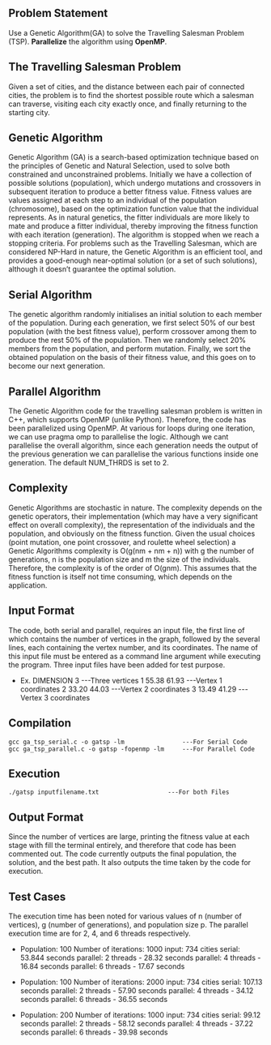 ## Problem Statement
Use a Genetic Algorithm(GA) to solve the Travelling Salesman Problem (TSP). **Parallelize** the algorithm using **OpenMP**.

## The Travelling Salesman Problem
Given a set of cities, and the distance between each pair of connected cities, the problem is to find the shortest possible route which a salesman can traverse, visiting each city exactly once, and finally returning to the starting city.

## Genetic Algorithm
Genetic Algorithm (GA) is a search-based optimization technique based on the principles of Genetic and Natural Selection, used to solve both constrained and unconstrained problems. Initially we have a collection of possible solutions (population), which undergo mutations and crossovers in subsequent iteration to produce a better fitness value. Fitness values are values assigned at each step to an individual of the population (chromosome), based on the optimization function value that the individual represents. As in natural genetics, the fitter individuals are more likely to mate and produce a fitter individual, thereby improving the fitness function with each iteration (generation). The algorithm is stopped when we reach a stopping criteria. For problems such as the Travelling Salesman, which are considered NP-Hard in nature, the Genetic Algorithm is an efficient tool, and provides a good-enough near-optimal solution (or a set of such solutions), although it doesn’t guarantee the optimal solution.

## Serial Algorithm
The genetic algorithm randomly initialises an initial solution to each member of the population. During each generation, we first select 50% of our best population (with the best fitness value), perform crossover among them to produce the rest 50% of the population. Then we randomly select 20% members from the population, and perform mutation. Finally, we sort the obtained population on the basis of their fitness value, and this goes on to become our next generation.

## Parallel Algorithm
The Genetic Algorithm code for the travelling salesman problem is written in C++, which supports OpenMP (unlike Python). Therefore, the code has been parallelized using OpenMP. At various for loops during one iteration, we can use pragma omp to parallelise the logic. Although we cant parallelise the overall algorithm, since each generation needs the output of the previous generation we can parallelise the various functions inside one generation. The default NUM_THRDS is set to 2.

## Complexity
Genetic Algorithms are stochastic in nature. The complexity depends on the genetic operators, their implementation (which may have a very significant effect on overall complexity), the representation of the individuals and the population, and obviously on the fitness function. Given the usual choices (point mutation, one point crossover, and roulette wheel selection) a Genetic Algorithms complexity is O(g(nm + nm + n)) with g the number of generations, n is the population size and m the size of the individuals. Therefore, the complexity is of the order of O(gnm). This assumes that the fitness function is itself not time consuming, which depends on the application.

## Input Format
The code, both serial and parallel, requires an input file, the first line of which contains the number of vertices in the graph, followed by the several lines, each containing the vertex number, and its coordinates. The name of this input file must be entered as a command line argument while executing the program. Three input files have been added for test purpose.

- Ex. 	DIMENSION
    3					            ---Three vertices
    1 55.38 61.93					---Vertex 1 coordinates
    2 33.20 44.03					---Vertex 2 coordinates
    3 13.49 41.29					---Vertex 3 coordinates

## Compilation
```
gcc ga_tsp_serial.c -o gatsp -lm				---For Serial Code
gcc ga_tsp_parallel.c -o gatsp -fopenmp -lm		---For Parallel Code
```

## Execution
```
./gatsp inputfilename.txt					---For both Files
```

## Output Format
Since the number of vertices are large, printing the fitness value at each stage with fill the terminal entirely, and therefore that code has been commented out. The code currently outputs the final population, the solution, and the best path. It also outputs the time taken by the code for execution.
 
## Test Cases
The execution time has been noted for various values of n (number of vertices), g (number of generations), and population size p. The parallel execution time are for 2, 4, and 6 threads respectively.


-   Population: 100
    Number of iterations: 1000
    input: 734 cities
    serial: 53.844 seconds
    parallel: 2 threads - 28.32 seconds
    parallel: 4 threads - 16.84 seconds
    parallel: 6 threads - 17.67 seconds

-   Population: 100
    Number of iterations: 2000
    input: 734 cities
    serial: 107.13 seconds
    parallel: 2 threads - 57.90 seconds
    parallel: 4 threads - 34.12 seconds
    parallel: 6 threads - 36.55 seconds

-   Population: 200
    Number of iterations: 1000
    input: 734 cities
    serial: 99.12 seconds
    parallel: 2 threads - 58.12 seconds
    parallel: 4 threads - 37.22 seconds
    parallel: 6 threads - 39.98 seconds